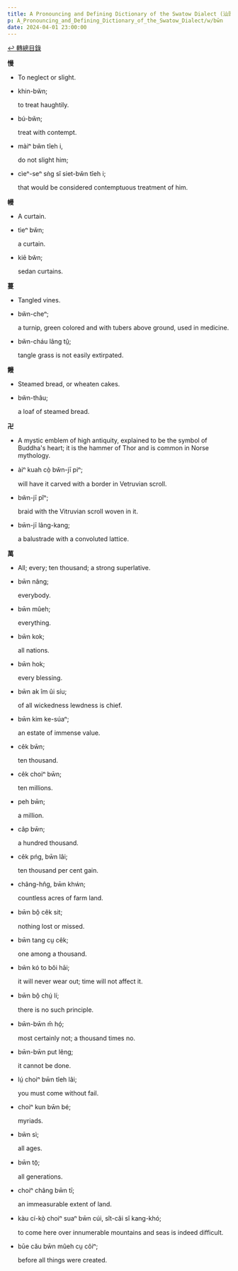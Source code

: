 ```yaml
---
title: A Pronouncing and Defining Dictionary of the Swatow Dialect (汕頭方言音義字典) / bw̆n
p: A_Pronouncing_and_Defining_Dictionary_of_the_Swatow_Dialect/w/bw̆n
date: 2024-04-01 23:00:00
---
```


[↩️ 轉總目錄](/A_Pronouncing_and_Defining_Dictionary_of_the_Swatow_Dialect)


**慢**
- To neglect or slight.

- khin-bw̆n;

  to treat haughtily.

- bú-bw̆n;

  treat with contempt.

- màiⁿ bw̆n tîeh i,

  do not slight him;

- cìeⁿ-seⁿ sǹg sĭ siet-bw̆n tîeh i;

  that would be considered contemptuous treatment of him.

**幔**
- A curtain.

- tìeⁿ bw̆n;

  a curtain.

- kiē bw̆n;

  sedan curtains.

**蔓**
- Tangled vines.

- bw̆n-cheⁿ;

  a turnip, green colored and with tubers above ground, used in medicine.

- bw̆n-cháu lâng tṳ̂;

  tangle grass is not easily extirpated.

**饅**
- Steamed bread, or wheaten cakes.

- bw̆n-thâu;

  a loaf of steamed bread.

**卍**
- A mystic emblem of high antiquity, explained to be the symbol of Buddha's heart; it is the hammer of Thor and is common in Norse mythology.

- àiⁿ kuah cò̤ bw̆n-jī piⁿ;

  will have it carved with a border in Vetruvian scroll.

- bw̆n-jī pĭⁿ;

  braid with the Vitruvian scroll woven in it.

- bw̄n-jī lâng-kang;

  a balustrade with a convoluted lattice.

**萬**
- All; every; ten thousand; a strong superlative.

- bw̄n nâng;

  everybody.

- bw̄n mûeh;

  everything.

- bw̄n kok;

  all nations.

- bw̄n hok;

  every blessing.

- bw̄n ak îm ûi síu;

  of all wickedness lewdness is chief.

- bw̄n kim ke-súaⁿ;

  an estate of immense value.

- cêk bw̄n;

  ten thousand.

- cêk choiⁿ bw̄n;

  ten millions.

- peh bw̄n;

  a million.

- câp bw̄n;

  a hundred thousand.

- cêk pńg, bw̄n lâi;

  ten thousand per cent gain.

- châng-hn̂g, bw̄n khẃn;

  countless acres of farm land.

- bw̄n bô̤ cêk sit;

  nothing lost or missed.

- bw̄n tang cṳ cêk;

  one among a thousand.

- bw̄n kó to bŏi hāi;

  it will never wear out; time will not affect it.

- bw̄n bô̤ chṳ́ lí;

  there is no such principle.

- bw̄n-bw̄n m̄ hó̤;

  most certainly not; a thousand times no.

- bw̄n-bw̄n put lêng;

  it cannot be done.

- lṳ́ choiⁿ bw̄n tîeh lâi;

  you must come without fail.

- choiⁿ kun bw̄n bé;

  myriads.

- bw̄n sì;

  all ages.

- bw̄n tō̤;

  all generations.

- choiⁿ châng bw̄n tī;

  an immeasurable extent of land.

- kàu cí-kò̤ choiⁿ suaⁿ bw̄n cúi, sît-căi sĭ kang-khó;

  to come here over innumerable mountains and seas is indeed difficult.

- būe cău bw̄n mûeh cṳ côiⁿ;

  before all things were created.